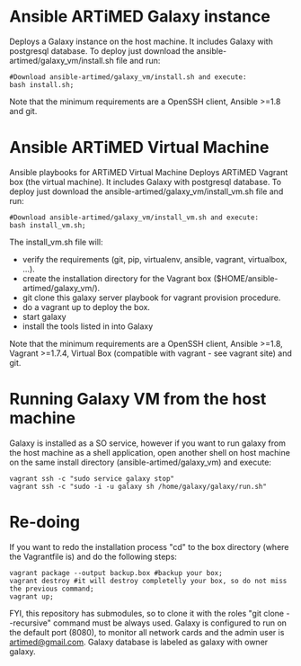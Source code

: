 # Ansible ARTiMED Galaxy instance
Deploys a Galaxy instance on the host machine. 
It includes Galaxy with postgresql database. 
To deploy just download the ansible-artimed/galaxy_vm/install.sh file and run:
```
#Download ansible-artimed/galaxy_vm/install.sh and execute:
bash install.sh;
```

Note that the minimum requirements are a OpenSSH client, Ansible >=1.8 and git.

# Ansible ARTiMED Virtual Machine
Ansible playbooks for ARTiMED Virtual Machine
Deploys ARTiMED Vagrant box (the virtual machine). It includes Galaxy with postgresql database. To deploy just download the ansible-artimed/galaxy_vm/install_vm.sh file and run:
```
#Download ansible-artimed/galaxy_vm/install_vm.sh and execute:
bash install_vm.sh;
```

The install_vm.sh file will:
 - verify the requirements (git, pip, virtualenv, ansible, vagrant, virtualbox, ...).
 - create the installation directory for the Vagrant box ($HOME/ansible-artimed/galaxy_vm/).
 - git clone this galaxy server playbook for vagrant provision procedure.
 - do a vagrant up to deploy the box.
 - start galaxy
 - install the tools listed in into Galaxy
 
Note that the minimum requirements are a OpenSSH client, Ansible >=1.8, Vagrant >=1.7.4, Virtual Box (compatible with vagrant - see vagrant site) and git. 

# Running Galaxy VM from the host machine 
Galaxy is installed as a SO service, however if you want to run galaxy from the host machine as a shell application, open another shell on host machine on the same install directory (ansible-artimed/galaxy_vm) and execute:
```
vagrant ssh -c "sudo service galaxy stop"
vagrant ssh -c "sudo -i -u galaxy sh /home/galaxy/galaxy/run.sh"
```

# Re-doing
If you want to redo the installation process "cd" to the box directory (where the Vagrantfile is) and do the following steps:
```
vagrant package --output backup.box #backup your box;
vagrant destroy #it will destroy completelly your box, so do not miss the previous command;
vagrant up;
```

FYI, this repository has submodules, so to clone it with the roles "git clone --recursive" command must be always used.
Galaxy is configured to run on the default port (8080), to monitor all network cards and the admin user is artimed@gmail.com. 
Galaxy database is labeled as galaxy with owner galaxy.
